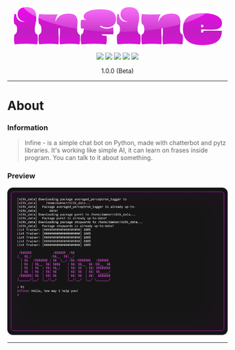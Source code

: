 <p align="center">
  <img src="banner.png">
</p>

<p align="center">
   <img src="https://img.shields.io/badge/version-1.0.0-magenta"> <img src="https://img.shields.io/badge/lang-python-blue?logo=python"> <img src="https://img.shields.io/badge/plat-linux-magenta?logo=linux"> <img src="https://img.shields.io/badge/plat-windows-blue?logo=windows"> <img src="https://img.shields.io/badge/license-MIT-magenta?logo=mit">
</p>

<p align="center">
  1.0.0 (Beta)
</p>

---

# About

### Information

> Infine - is a simple chat bot on Python, made with chatterbot and pytz libraries. It's working like simple AI, it can learn on frases inside program. You can talk to it about something.

### Preview

<img src="infinepreview.png">

---

